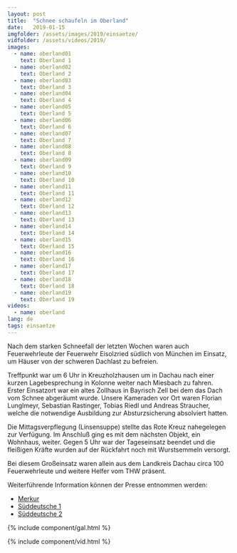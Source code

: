 ```yaml
---
layout: post
title:  "Schnee schaufeln im Oberland"
date:   2019-01-15
imgfolder: /assets/images/2019/einsaetze/
vidfolder: /assets/videos/2019/
images:
  - name: oberland01
    text: Oberland 1
  - name: oberland02
    text: Oberland 2
  - name: oberland03
    text: Oberland 3
  - name: oberland04
    text: Oberland 4
  - name: oberland05
    text: Oberland 5
  - name: oberland06
    text: Oberland 6
  - name: oberland07
    text: Oberland 7
  - name: oberland08
    text: Oberland 8
  - name: oberland09
    text: Oberland 9
  - name: oberland10
    text: Oberland 10
  - name: oberland11
    text: Oberland 11
  - name: oberland12
    text: Oberland 12
  - name: oberland13
    text: Oberland 13
  - name: oberland14
    text: Oberland 14
  - name: oberland15
    text: Oberland 15
  - name: oberland16
    text: Oberland 16
  - name: oberland17
    text: Oberland 17
  - name: oberland18
    text: Oberland 18
  - name: oberland19
    text: Oberland 19
videos:
  - name: oberland
lang: de
tags: einsaetze
---
```


Nach dem starken Schneefall der letzten Wochen waren auch Feuerwehrleute der Feuerwehr Eisolzried südlich von München im Einsatz, um Häuser von der schweren Dachlast zu befreien.

Treffpunkt war um 6 Uhr in Kreuzholzhausen um in Dachau nach einer kurzen Lagebesprechung in Kolonne weiter nach Miesbach zu fahren. Erster Einsatzort war ein altes Zollhaus in Bayrisch Zell bei dem das Dach vom Schnee abgeräumt wurde. Unsere Kameraden vor Ort waren Florian Lunglmeyr, Sebastian Rastinger, Tobias Riedl und Andreas Straucher, welche die notwendige Ausbildung zur Absturzsicherung absolviert hatten.

Die Mittagsverpflegung (Linsensuppe) stellte das Rote Kreuz nahegelegen zur Verfügung. Im Anschluß ging es mit dem nächsten Objekt, ein Wohnhaus, weiter. Gegen 5 Uhr war der Tageseinsatz beendet und die fleißigen Kräfte wurden auf der Rückfahrt noch mit Wurstsemmeln versorgt.

Bei diesem Großeinsatz waren allein aus dem Landkreis Dachau circa 100 Feuerwehrleute und weitere Helfer vom THW präsent.

Weiterführende Information können der Presse entnommen werden:
* [Merkur](https://www.merkur.de/lokales/dachau/dachau-ort28553/hilfsleistungskontingent-aus-dachau-feuerwehrler-schaufeln-acht-stunden-lang-in-huefthohem-schnee-11136127.html)
* [Süddeutsche 1](https://www.sueddeutsche.de/muenchen/dachau/winter-in-bayern-feuerwehren-aus-dem-landkreis-dachau-schaufeln-schnee-im-oberland-1.4284937)
* [Süddeutsche 2](https://www.sueddeutsche.de/muenchen/dachau/anhaltender-schneefall-dauereinsatz-feuerwehren-helfen-weiter-im-katastrophengebiet-1.4287947)

{% include component/gal.html %}

{% include component/vid.html %}
